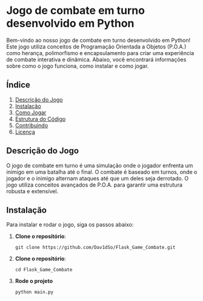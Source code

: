 # Jogo de combate em turno desenvolvido em Python

Bem-vindo ao nosso jogo de combate em turno desenvolvido em Python! Este jogo utiliza conceitos de Programação Orientada a Objetos (P.O.A.) como herança, polimorfismo e encapsulamento para criar uma experiência de combate interativa e dinâmica. Abaixo, você encontrará informações sobre como o jogo funciona, como instalar e como jogar.

## Índice

1. [Descrição do Jogo](#descrição-do-jogo)
2. [Instalação](#instalação)
3. [Como Jogar](#como-jogar)
4. [Estrutura do Código](#estrutura-do-código)
5. [Contribuindo](#contribuindo)
6. [Licença](#licença)

## Descrição do Jogo

O jogo de combate em turno é uma simulação onde o jogador enfrenta um inimigo em uma batalha até o final. O combate é baseado em turnos, onde o jogador e o inimigo alternam ataques até que um deles seja derrotado. O jogo utiliza conceitos avançados de P.O.A. para garantir uma estrutura robusta e extensível.

## Instalação

Para instalar e rodar o jogo, siga os passos abaixo:

1. **Clone o repositório**:
   ```
   git clone https://github.com/Dav1dSo/Flask_Game_Combate.git
   ```
2. **Clone o repositório**:
   ```
   cd Flask_Game_Combate
   ```
3. **Rode o projeto**
    ```
    python main.py
    ```